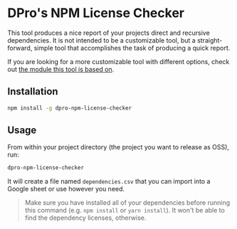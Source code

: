 # DPro's NPM License Checker

This tool produces a nice report of your projects direct and recursive dependencies. It is not intended to be a customizable tool, but a straight-forward, simple tool that accomplishes the task of producing a quick report.

If you are looking for a more customizable tool with different options, check out [the module this tool is based on](https://www.npmjs.com/package/license-checker-rseidelsohn).

## Installation

```bash
npm install -g dpro-npm-license-checker
```

## Usage

From within your project directory (the project you want to release as OSS), run:

```bash
dpro-npm-license-checker
```

It will create a file named `dependencies.csv` that you can import into a Google sheet or use however you need.

> Make sure you have installed all of your dependencies before running this command (e.g. `npm install` or `yarn install`). It won't be able to find the dependency licenses, otherwise.
